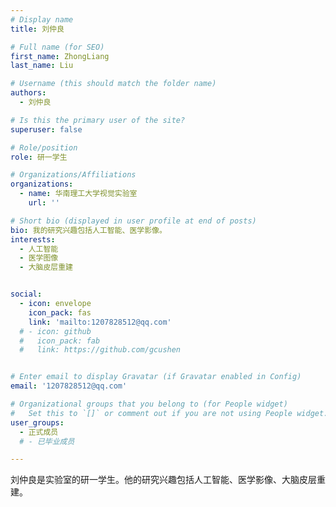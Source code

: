 ```yaml
---
# Display name
title: 刘仲良

# Full name (for SEO)
first_name: ZhongLiang
last_name: Liu

# Username (this should match the folder name)
authors:
  - 刘仲良

# Is this the primary user of the site?
superuser: false

# Role/position
role: 研一学生

# Organizations/Affiliations
organizations:
  - name: 华南理工大学视觉实验室
    url: ''

# Short bio (displayed in user profile at end of posts)
bio: 我的研究兴趣包括人工智能、医学影像。
interests:
  - 人工智能
  - 医学图像
  - 大脑皮层重建


social:
  - icon: envelope
    icon_pack: fas
    link: 'mailto:1207828512@qq.com'
  # - icon: github
  #   icon_pack: fab
  #   link: https://github.com/gcushen


# Enter email to display Gravatar (if Gravatar enabled in Config)
email: '1207828512@qq.com'

# Organizational groups that you belong to (for People widget)
#   Set this to `[]` or comment out if you are not using People widget.
user_groups:
  - 正式成员
  # - 已毕业成员

---
```

刘仲良是实验室的研一学生。他的研究兴趣包括人工智能、医学影像、大脑皮层重建。




